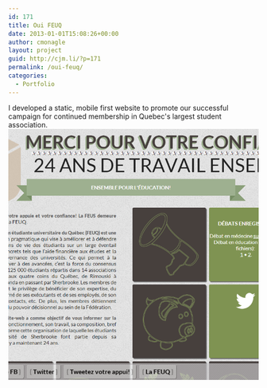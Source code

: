 ```yaml
---
id: 171
title: Oui FEUQ
date: 2013-01-01T15:08:26+00:00
author: cmonagle
layout: project
guid: http://cjm.li/?p=171
permalink: /oui-feuq/
categories:
  - Portfolio
---
```

I developed a static, mobile first website to promote our successful campaign for continued membership in Quebec's largest student association.
![OUI FEUQ Screencap](/assets/images/ouifeuq.png)
